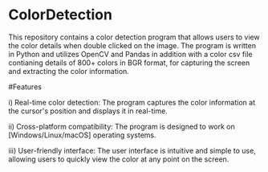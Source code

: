 # ColorDetection
This repository contains a color detection program that allows users to view the color details when double clicked on the image. The program is written in Python and utilizes OpenCV and Pandas in addition with a color csv file contianing details of 800+ colors in BGR format, for capturing the screen and extracting the color information.

#Features

i) Real-time color detection: The program captures the color information at the cursor's position and displays it in real-time.

ii) Cross-platform compatibility: The program is designed to work on [Windows/Linux/macOS] operating systems.

iii) User-friendly interface: The user interface is intuitive and simple to use, allowing users to quickly view the color at any point on the screen.
